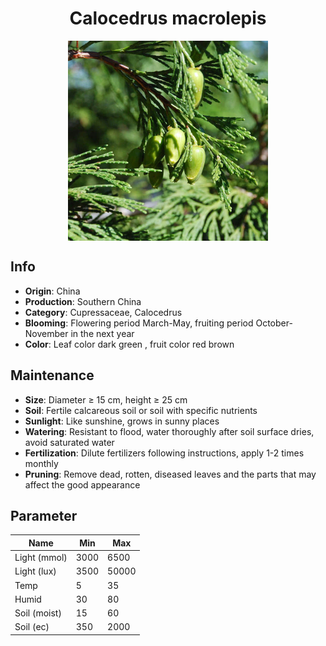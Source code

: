 <h1 align='center'>Calocedrus macrolepis</h1>
<p align="center">
    <img 
        align='center'
        width='320'
        src="../images/calocedrus macrolepis.png" 
        alt='Calocedrus macrolepis' />
</p>

## Info

 - **Origin**: China
 - **Production**: Southern China
 - **Category**: Cupressaceae, Calocedrus
 - **Blooming**: Flowering period March-May, fruiting period October-November in the next year
 - **Color**: Leaf color dark green , fruit color red brown

## Maintenance

 - **Size**: Diameter ≥ 15 cm, height ≥ 25 cm
 - **Soil**: Fertile calcareous soil or soil with specific nutrients
 - **Sunlight**: Like sunshine, grows in sunny places
 - **Watering**: Resistant to flood, water thoroughly after soil surface dries, avoid saturated water
 - **Fertilization**: Dilute fertilizers following instructions, apply 1-2 times monthly
 - **Pruning**: Remove dead, rotten, diseased leaves and the parts that may affect the good appearance

## Parameter

| Name         | Min  | Max   |
|--------------|------|-------|
| Light (mmol) | 3000 | 6500  |
| Light (lux)  | 3500 | 50000 |
| Temp         | 5    | 35    |
| Humid        | 30   | 80    |
| Soil (moist) | 15   | 60    |
| Soil (ec)    | 350  | 2000  |